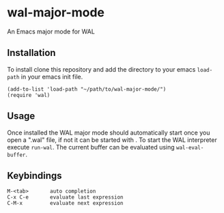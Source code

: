 # wal-major-mode
An Emacs major mode for WAL

## Installation
To install clone this repository and add the directory to your emacs `load-path` in your emacs init file.

    (add-to-list 'load-path "~/path/to/wal-major-mode/")
    (require 'wal)

## Usage
Once installed the WAL major mode should automatically start once you open a ".wal" file, if not it can be started with .
To start the WAL interpreter execute `run-wal`.
The current buffer can be evaluated using `wal-eval-buffer`.

## Keybindings
    M-<tab>       auto completion
    C-x C-e       evaluate last expression
    C-M-x         evaluate next expression
